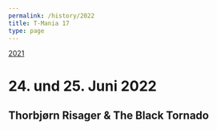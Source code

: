 ```yaml
---
permalink: /history/2022
title: T-Mania 17
type: page
---
```


[2021](/history/2021) 

<!-- -- [2022](/history/2022) -->

# 24. und 25. Juni 2022

## Thorbjørn Risager & The Black Tornado 

<!-- ![2021]( {{ '/assets/images/2021-plakat.jpg' | relative_url }} )

![Flyer 2021 Vorderseite]( {{ '/assets/images/2021-flyer.jpg' | relative_url }} )

![Flyer 2021 Rückseite]( {{ '/assets/images/2021-flyer-2.jpg' | relative_url }} ) -->

<!-- [![Flyer 2019 Vorderseite]( {{'/assets/images/2019-flyer.jpg'|relative_url}} )](/lineup){:class="img-responsive"}

[![Flyer 2019 Rückseite]( {{'/assets/images/2019-flyer-2.jpg'|relative_url}} )](/partner){:class="img-responsive"} -->
